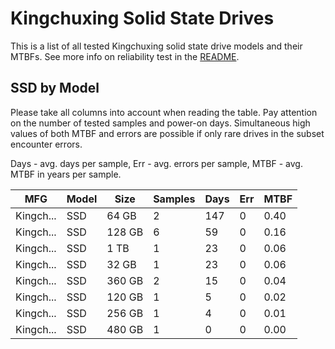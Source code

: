 Kingchuxing Solid State Drives
==============================

This is a list of all tested Kingchuxing solid state drive models and their MTBFs. See
more info on reliability test in the [README](https://github.com/linuxhw/SMART).

SSD by Model
------------

Please take all columns into account when reading the table. Pay attention on the
number of tested samples and power-on days. Simultaneous high values of both MTBF
and errors are possible if only rare drives in the subset encounter errors.

Days - avg. days per sample,
Err  - avg. errors per sample,
MTBF - avg. MTBF in years per sample.

| MFG       | Model              | Size   | Samples | Days  | Err   | MTBF |
|-----------|--------------------|--------|---------|-------|-------|------|
| Kingch... | SSD                | 64 GB  | 2       | 147   | 0     | 0.40   |
| Kingch... | SSD                | 128 GB | 6       | 59    | 0     | 0.16   |
| Kingch... | SSD                | 1 TB   | 1       | 23    | 0     | 0.06   |
| Kingch... | SSD                | 32 GB  | 1       | 23    | 0     | 0.06   |
| Kingch... | SSD                | 360 GB | 2       | 15    | 0     | 0.04   |
| Kingch... | SSD                | 120 GB | 1       | 5     | 0     | 0.02   |
| Kingch... | SSD                | 256 GB | 1       | 4     | 0     | 0.01   |
| Kingch... | SSD                | 480 GB | 1       | 0     | 0     | 0.00   |
